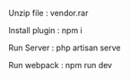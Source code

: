 
Unzip file : vendor.rar

Install plugin : npm i 

Run Server :  php artisan serve 

Run webpack : npm run dev
 
